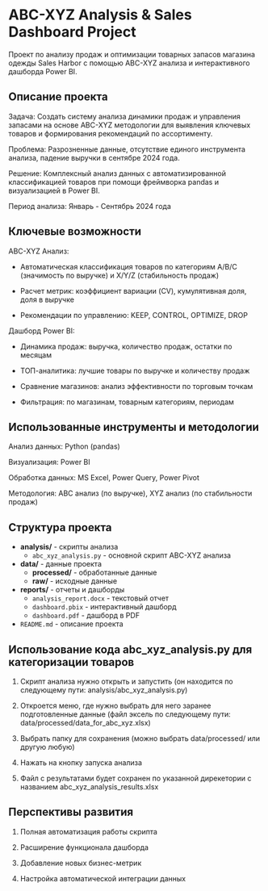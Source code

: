 # ABC-XYZ Analysis & Sales Dashboard Project

Проект по анализу продаж и оптимизации товарных запасов магазина одежды Sales Harbor с помощью ABC-XYZ анализа и интерактивного дашборда Power BI.

## Описание проекта

Задача: Создать систему анализа динамики продаж и управления запасами на основе ABC-XYZ методологии для выявления ключевых товаров и формирования рекомендаций по ассортименту.

Проблема: Разрозненные данные, отсутствие единого инструмента анализа, падение выручки в сентябре 2024 года.

Решение: Комплексный анализ данных с автоматизированной классификацией товаров при помощи фреймворка pandas и визуализацией в Power BI.

Период анализа: Январь - Сентябрь 2024 года

## Ключевые возможности

ABC-XYZ Анализ:

- Автоматическая классификация товаров по категориям A/B/C (значимость по выручке) и X/Y/Z (стабильность продаж)

- Расчет метрик: коэффициент вариации (CV), кумулятивная доля, доля в выручке

- Рекомендации по управлению: KEEP, CONTROL, OPTIMIZE, DROP

Дашборд Power BI:

- Динамика продаж: выручка, количество продаж, остатки по месяцам

- ТОП-аналитика: лучшие товары по выручке и количеству продаж

- Сравнение магазинов: анализ эффективности по торговым точкам

- Фильтрация: по магазинам, товарным категориям, периодам

## Использованные инструменты и методологии

Анализ данных: Python (pandas)

Визуализация: Power BI

Обработка данных: MS Excel, Power Query, Power Pivot

Методология: ABC анализ (по выручке), XYZ анализ (по стабильности продаж)

## Структура проекта

- **analysis/** - скрипты анализа
  - `abc_xyz_analysis.py` - основной скрипт ABC-XYZ анализа
- **data/** - данные проекта
  - **processed/** - обработанные данные
  - **raw/** - исходные данные  
- **reports/** - отчеты и дашборды
  - `analysis_report.docx` - текстовый отчет
  - `dashboard.pbix` - интерактивный дашборд
  - `dashboard.pdf` - дашборд в PDF
- `README.md` - описание проекта

## Использование кода abc_xyz_analysis.py для категоризации товаров

1. Скрипт анализа нужно открыть и запустить (он находится по следующему пути: analysis/abc_xyz_analysis.py)

2. Откроется меню, где нужно выбрать для него заранее подготовленные данные (файл эксель по следующему пути: data/processed/data_for_abc_xyz.xlsx)

3. Выбрать папку для сохранения (можно выбрать data/processed/ или другую любую)

4. Нажать на кнопку запуска анализа

5. Файл с результатами будет сохранен по указанной дирекетории с названием abc_xyz_analysis_results.xlsx

## Перспективы развития

1. Полная автоматизация работы скрипта

2. Расширение функционала дашборда

3. Добавление новых бизнес-метрик


4. Настройка автоматической интеграции данных


